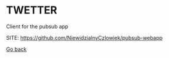 # TWETTER
 
 Client for the pubsub app
 
 SITE: https://github.com/NiewidzialnyCzlowiek/pubsub-webapp

 [Go back](https://portable-linux-apps.github.io/apps.html)
